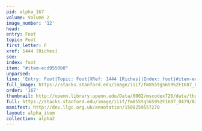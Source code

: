 ```yaml
---
pid: alpha_167
volume: Volume 2
image_number: '12'
head: 
entry: Foot
topic: Foot
first_letter: F
xref: 1444 [Riches]
see: 
index: foot
item: "#item-ecd9550b0"
unparsed: 
line: 'Entry: Foot|Topic: Foot|XRef: 1444 [Riches]|Index: foot|#item-ecd9550b0'
full_image: https://stacks.stanford.edu/image/iiif/fm855tg5659%2F1607_0479/full/full/0/default.jpg
order: '167'
thumbnail: http://openn.library.upenn.edu/Data/0002/mscodex726/data/thumb/1607_0479_thumb.jpg
full: https://stacks.stanford.edu/image/iiif/fm855tg5659%2F1607_0479/829,3154,2877,233/full/0/default.jpg
manifest: http://dev.llgc.org.uk/annotation/1508259557270
layout: alpha_item
collection: alpha2
---
```

